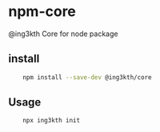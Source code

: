 # npm-core

@ing3kth Core for node package

## install

```bash
    npm install --save-dev @ing3kth/core
```

## Usage

```bash
    npx ing3kth init
```